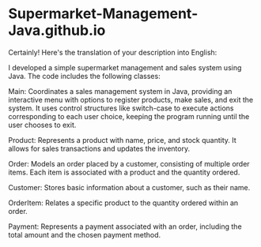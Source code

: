 # Supermarket-Management-Java.github.io

Certainly! Here's the translation of your description into English:

I developed a simple supermarket management and sales system using Java. The code includes the following classes:

Main: Coordinates a sales management system in Java, providing an interactive menu with options to register products, make sales, and exit the system. It uses control structures like switch-case to execute actions corresponding to each user choice, keeping the program running until the user chooses to exit.

Product: Represents a product with name, price, and stock quantity. It allows for sales transactions and updates the inventory.

Order: Models an order placed by a customer, consisting of multiple order items. Each item is associated with a product and the quantity ordered.

Customer: Stores basic information about a customer, such as their name.

OrderItem: Relates a specific product to the quantity ordered within an order.

Payment: Represents a payment associated with an order, including the total amount and the chosen payment method.

